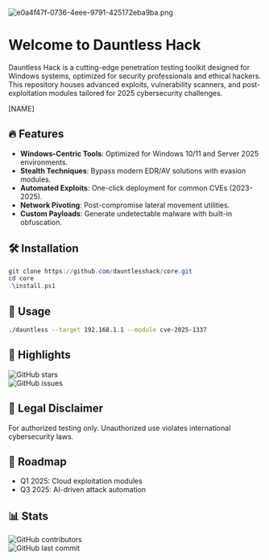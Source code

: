 ![e0a4f47f-0736-4eee-9791-425172eba9ba.png](https://i.postimg.cc/05LM1bYD/e0a4f47f-0736-4eee-9791-425172eba9ba.png)  

# Welcome to Dauntless Hack  

Dauntless Hack is a cutting-edge penetration testing toolkit designed for Windows systems, optimized for security professionals and ethical hackers. This repository houses advanced exploits, vulnerability scanners, and post-exploitation modules tailored for 2025 cybersecurity challenges.  

[NAME]  

## 🔥 Features  
- **Windows-Centric Tools**: Optimized for Windows 10/11 and Server 2025 environments.  
- **Stealth Techniques**: Bypass modern EDR/AV solutions with evasion modules.  
- **Automated Exploits**: One-click deployment for common CVEs (2023-2025).  
- **Network Pivoting**: Post-compromise lateral movement utilities.  
- **Custom Payloads**: Generate undetectable malware with built-in obfuscation.  

## 🛠️ Installation  
```powershell
git clone https://github.com/dauntlesshack/core.git  
cd core  
.\install.ps1  
```  

## 📌 Usage  
```bash
./dauntless --target 192.168.1.1 --module cve-2025-1337  
```  

## 🌟 Highlights  
![GitHub stars](https://img.shields.io/github/stars/dauntlesshack/core?style=flat)  
![GitHub issues](https://img.shields.io/github/issues/dauntlesshack/core)  

## 📜 Legal Disclaimer  
For authorized testing only. Unauthorized use violates international cybersecurity laws.  

## 📅 Roadmap  
- Q1 2025: Cloud exploitation modules  
- Q3 2025: AI-driven attack automation  

## 📊 Stats  
![GitHub contributors](https://img.shields.io/github/contributors/dauntlesshack/core)  
![GitHub last commit](https://img.shields.io/github/last-commit/dauntlesshack/core)